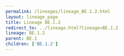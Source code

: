 ```yaml
---
permalink: /lineages/lineage_BE.1.2.html
layout: lineage_page
title: Lineage BE.1.2
redirect_to: ../lineage.html?lineage=BE.1.2
lineage: BE.1.2
parent: BE.1
children: ['BE.1.2']
---
```

